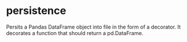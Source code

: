 # persistence
Persits a Pandas DataFrame object into file in the form of a decorator. It decorates a function that should return a pd.DataFrame.
